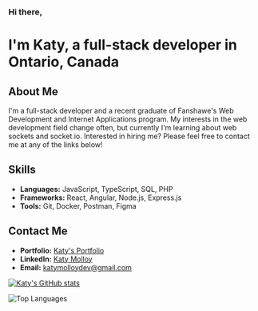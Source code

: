 ### Hi there,
# I'm Katy, a full-stack developer in Ontario, Canada

## About Me
I'm a full-stack developer and a recent graduate of Fanshawe's Web Development and Internet Applications program. My interests in the web development field change often, but currently I'm learning about web sockets and socket.io.
Interested in hiring me? Please feel free to contact me at any of the links below!

## Skills
- **Languages:** JavaScript, TypeScript, SQL, PHP
- **Frameworks:** React, Angular, Node.js, Express.js
- **Tools:** Git, Docker, Postman, Figma

## Contact Me
- **Portfolio:** [Katy's Portfolio](https://www.katymolloy.ca)
- **LinkedIn:** [Katy Molloy](https://www.linkedin.com/in/katy-molloy/)
- **Email:** [katymolloydev@gmail.com](mailto:katymolloydev@gmail.com)

[![Katy's GitHub stats](https://github-readme-stats.vercel.app/api?username=katymolloy&theme=transparent)](https://github.com/katymolloy/github-readme-stats)

![Top Languages](https://github-readme-stats.vercel.app/api/top-langs/?username=katymolloy&layout=compact&theme=transparent)
